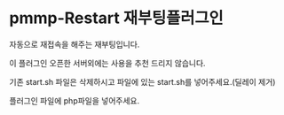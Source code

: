 # pmmp-Restart 재부팅플러그인
자동으로 재접속을 해주는 재부팅입니다.

이 플러그인 오픈한 서버외에는 사용을 추천 드리지 않습니다.

기존 start.sh 파일은 삭제하시고 파일에 있는 start.sh를 넣어주세요.(딜레이 제거)

플러그인 파일에 php파일을 넣어주세요.
